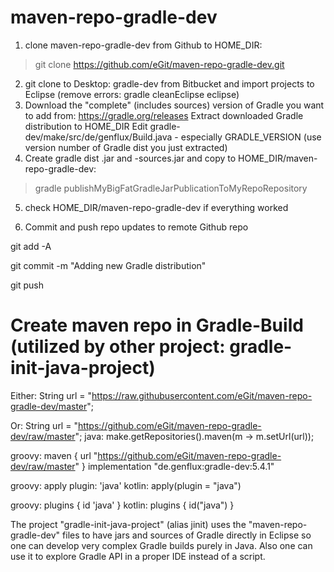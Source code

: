 # maven-repo-gradle-dev


1. clone maven-repo-gradle-dev from Github to HOME_DIR: 
  
  > git clone https://github.com/eGit/maven-repo-gradle-dev.git


2. git clone to Desktop: gradle-dev from Bitbucket and import projects to Eclipse (remove errors: gradle cleanEclipse eclipse)
3. Download the "complete" (includes sources) version of Gradle you want to add from: https://gradle.org/releases
    Extract downloaded Gradle distribution to HOME_DIR
    Edit gradle-dev/make/src/de/genflux/Build.java - especially GRADLE_VERSION (use version number of Gradle dist you just extracted)
4. Create gradle dist .jar and -sources.jar and copy to HOME_DIR/maven-repo-gradle-dev: 

  > gradle publishMyBigFatGradleJarPublicationToMyRepoRepository

5. check HOME_DIR/maven-repo-gradle-dev if everything worked

6. Commit and push repo updates to remote Github repo

git add -A

git commit -m "Adding new Gradle distribution"

git push


# Create maven repo in Gradle-Build (utilized by other project: gradle-init-java-project)

Either: String url = "https://raw.githubusercontent.com/eGit/maven-repo-gradle-dev/master";

Or: String url = "https://github.com/eGit/maven-repo-gradle-dev/raw/master";
java: make.getRepositories().maven(m -> m.setUrl(url));

groovy: maven { url "https://github.com/eGit/maven-repo-gradle-dev/raw/master" }
implementation "de.genflux:gradle-dev:5.4.1"

groovy: apply plugin: 'java'
kotlin: apply(plugin = "java")

groovy: plugins { id 'java' }
kotlin: plugins { id("java") }

The project "gradle-init-java-project" (alias jinit) uses the "maven-repo-gradle-dev" files to have jars and sources of Gradle directly in Eclipse 
so one can develop very complex Gradle builds purely in Java. Also one can use it to explore Gradle API in a proper IDE instead of a script.
